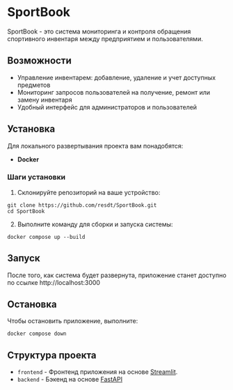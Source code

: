 # SportBook
SportBook - это система мониторинга и контроля обращения спортивного инвентаря между предприятием и пользователями.

## Возможности
- Управление инвентарем: добавление, удаление и учет доступных предметов
- Мониторинг запросов пользователей на получение, ремонт или замену инвентаря
- Удобный интерфейс для администраторов и пользователей

## Установка
Для локального развертывания проекта вам понадобятся:
- **Docker**

### Шаги установки
1. Склонируйте репозиторий на ваше устройство:
```shell
git clone https://github.com/resdt/SportBook.git
cd SportBook
```

2. Выполните команду для сборки и запуска системы:
```shell
docker compose up --build
```

## Запуск
После того, как система будет развернута, приложение станет доступно по ссылке http://localhost:3000

## Остановка
Чтобы остановить приложение, выполните:
```shell
docker compose down
```

## Структура проекта
- `frontend` - Фронтенд приложения на основе [Streamlit](https://streamlit.io).
- `backend` - Бэкенд на основе [FastAPI](https://fastapi.tiangolo.com/)
